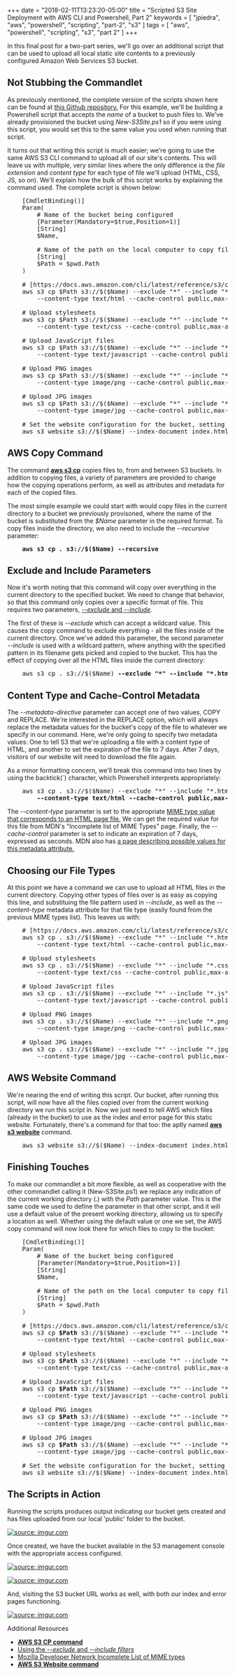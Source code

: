 +++
date = "2018-02-11T13:23:20-05:00"
title = "Scripted S3 Site Deployment with AWS CLI and Powershell, Part 2"
keywords = [ "jpiedra", "aws", "powershell", "scripting", "part-2", "s3" ]
tags = [ "aws", "powershell", "scripting", "s3", "part 2" ]
+++

In this final post for a two-part series, we'll go over an additional script that can be used to upload all local static site contents to a previously configured Amazon Web Services S3 bucket. 

<!--more-->
<h2>Not Stubbing the Commandlet</h2>
As previously mentioned, the complete version of the scripts shown here can be found at <a href="https://github.com/jpiedra/S3SiteDeploy">this Github repository.</a> For this example, we'll be building a Powershell script that accepts the <i>name</i> of a bucket to push files to. We've already provisioned the bucket using <i>New-S3Site.ps1</i> so if you were using this script, you would set this to the same value you used when running that script.

It turns out that writing this script is much easier; we're going to use the same AWS S3 CLI command to upload all of our site's contents. This will leave us with multiple, very similar lines where the only difference is the <i>file extension</i> and <i>content type</i> for each type of file we'll upload (HTML, CSS, JS, so on). We'll explain how the bulk of this script works by explaining the command used. The complete script is shown below:

<pre>
    [CmdletBinding()]
    Param(
        # Name of the bucket being configured  
        [Parameter(Mandatory=$true,Position=1)]
        [String]
        $Name,

        # Name of the path on the local computer to copy files from, assume current working directory by default
        [String]
        $Path = $pwd.Path
    )

    # [https://docs.aws.amazon.com/cli/latest/reference/s3/cp.html] :: upload boilerplate files
    aws s3 cp $Path s3://$($Name) --exclude "*" --include "*.html" --recursive --metadata-directive REPLACE `
        --content-type text/html --cache-control public,max-age=604800

    # Upload stylesheets
    aws s3 cp $Path s3://$($Name) --exclude "*" --include "*.css" --recursive --metadata-directive REPLACE `
        --content-type text/css --cache-control public,max-age=604800

    # Upload JavaScript files
    aws s3 cp $Path s3://$($Name) --exclude "*" --include "*.js" --recursive --metadata-directive REPLACE `
        --content-type text/javascript --cache-control public,max-age=604800

    # Upload PNG images
    aws s3 cp $Path s3://$($Name) --exclude "*" --include "*.png" --recursive --metadata-directive REPLACE `
        --content-type image/png --cache-control public,max-age=604800

    # Upload JPG images
    aws s3 cp $Path s3://$($Name) --exclude "*" --include "*.jpg" --recursive --metadata-directive REPLACE `
        --content-type image/jpg --cache-control public,max-age=604800

    # Set the website configuration for the bucket, setting the index and error pages.
    aws s3 website s3://$($Name) --index-document index.html --error-document error.html
</pre>

<h2>AWS Copy Command</h2>

The command <a href="https://docs.aws.amazon.com/cli/latest/reference/s3/cp.html"><b>aws s3 cp</b></a> copies files to, from and between S3 buckets. In addition to copying files, a variety of parameters are provided to change how the copying operations perform, as well as attributes and metadata for each of the copied files. 

The most simple example we could start with would copy files in the current directory to a bucket we previously provisoned, where the name of the bucket is substituted from the <i>$Name</i> parameter in the required format. To copy files inside the directory, we also need to include the <i>--recursive</i> parameter:

<pre>
    <b>aws s3 cp . s3://$($Name) --recursive</b>
</pre>

<h2>Exclude and Include Parameters</h2>
Now it's worth noting that this command will copy over everything in the current directory to the specified bucket. We need to change that behavior, so that this command only copies over a specific format of file. This requires two parameters, <a href="https://docs.aws.amazon.com/cli/latest/reference/s3/index.html#use-of-exclude-and-include-filters"><i>--exclude</i> and <i>--include</i></a>.

The first of these is <i>--exclude</i> which can accept a wildcard value. This causes the copy command to exclude everything - all the files inside of the current directory. Once we've added this parameter, the second parameter <i>--include</i> is used with a wildcard pattern, where anything with the specified pattern in its filename gets picked and copied to the bucket. This has the effect of copying over all the HTML files inside the current directory:

<pre>
    aws s3 cp . s3://$($Name) <b>--exclude "*" --include "*.html"</b> --recursive
</pre>

<h2>Content Type and Cache-Control Metadata</h2>
The <i>--metadata-directive</i> parameter can accept one of two values, COPY and REPLACE. We're interested in the REPLACE option, which will always replace the metadata values for the bucket's copy of the file to whatever we specify in our command. Here, we're only going to specify two metadata values: One to tell S3 that we're uploading a file with a content type of HTML, and another to set the expiration of the file to 7 days. After 7 days, visitors of our website will need to download the file again. 

As a minor formatting concern, we'll break this command into two lines by using the backtick(`) character, which Powershell interprets appropriately:

<pre>
    aws s3 cp . s3://$($Name) --exclude "*" --include "*.html" --recursive <b>--metadata-directive REPLACE `
        --content-type text/html --cache-control public,max-age=604800</b>
</pre>

The <i>--content-type</i> parameter is set to the appropriate <a href="https://developer.mozilla.org/en-US/docs/Web/HTTP/Basics_of_HTTP/MIME_types/Complete_list_of_MIME_types">MIME type value that corresponds to an HTML page file.</a> We can get the required value for this file from MDN's "Incomplete list of MIME Types" page. Finally, the <i>--cache-control</i> parameter is set to indicate an expiration of 7 days, expressed as seconds. MDN also has <a href="https://developer.mozilla.org/en-US/docs/Web/HTTP/Headers/Cache-Control">a page describing possible values for this metadata attribute.</a>

<h2>Choosing our File Types</h2>
At this point we have a command we can use to upload all HTML files in the current directory. Copying other types of files over is as easy as copying this line, and substituing the file pattern used in <i>--include</i>, as well as the <i>--content-type</i> metadata attribute for that file type (easily found from the previous MIME types list). This leaves us with:

<pre>
    # [https://docs.aws.amazon.com/cli/latest/reference/s3/cp.html] :: upload boilerplate files
    aws s3 cp . s3://$($Name) --exclude "*" --include "*.html" --recursive --metadata-directive REPLACE `
        --content-type text/html --cache-control public,max-age=604800

    # Upload stylesheets
    aws s3 cp . s3://$($Name) --exclude "*" --include "*.css" --recursive --metadata-directive REPLACE `
        --content-type text/css --cache-control public,max-age=604800

    # Upload JavaScript files
    aws s3 cp . s3://$($Name) --exclude "*" --include "*.js" --recursive --metadata-directive REPLACE `
        --content-type text/javascript --cache-control public,max-age=604800

    # Upload PNG images
    aws s3 cp . s3://$($Name) --exclude "*" --include "*.png" --recursive --metadata-directive REPLACE `
        --content-type image/png --cache-control public,max-age=604800

    # Upload JPG images
    aws s3 cp . s3://$($Name) --exclude "*" --include "*.jpg" --recursive --metadata-directive REPLACE `
        --content-type image/jpg --cache-control public,max-age=604800
</pre>

<h2>AWS Website Command</h2>
We're nearing the end of writing this script. Our bucket, after running this script, will now have all the files copied over from the current working directory we run this script in. Now we just need to tell AWS which files (already in the bucket) to use as the index and error page for this static website. Fortunately, there's a command for that too: the aptly named <a href="https://docs.aws.amazon.com/cli/latest/reference/s3/website.html"><b>aws s3 website</b></a> command.

<pre>
    aws s3 website s3://$($Name) --index-document index.html --error-document error.html
</pre>

<h2>Finishing Touches</h2>
To make our commandlet a bit more flexible, as well as cooperative with the other commandlet calling it (New-S3Site.ps1) we replace any indication of the current working directory (.) with the <i>Path</i> parameter value. This is the same code we used to define the parameter in that other script, and it will use a default value of the present working directory, allowing us to specify a location as well. Whether using the default value or one we set, the AWS copy command will now look there for which files to copy to the bucket:

<pre>
    [CmdletBinding()]
    Param(
        # Name of the bucket being configured  
        [Parameter(Mandatory=$true,Position=1)]
        [String]
        $Name,

        # Name of the path on the local computer to copy files from, assume current working directory by default
        [String]
        $Path = $pwd.Path
    )

    # [https://docs.aws.amazon.com/cli/latest/reference/s3/cp.html] :: upload boilerplate files
    aws s3 cp <b>$Path</b> s3://$($Name) --exclude "*" --include "*.html" --recursive --metadata-directive REPLACE `
        --content-type text/html --cache-control public,max-age=604800

    # Upload stylesheets
    aws s3 cp <b>$Path</b> s3://$($Name) --exclude "*" --include "*.css" --recursive --metadata-directive REPLACE `
        --content-type text/css --cache-control public,max-age=604800

    # Upload JavaScript files
    aws s3 cp <b>$Path</b> s3://$($Name) --exclude "*" --include "*.js" --recursive --metadata-directive REPLACE `
        --content-type text/javascript --cache-control public,max-age=604800

    # Upload PNG images
    aws s3 cp <b>$Path</b> s3://$($Name) --exclude "*" --include "*.png" --recursive --metadata-directive REPLACE `
        --content-type image/png --cache-control public,max-age=604800

    # Upload JPG images
    aws s3 cp <b>$Path</b> s3://$($Name) --exclude "*" --include "*.jpg" --recursive --metadata-directive REPLACE `
        --content-type image/jpg --cache-control public,max-age=604800

    # Set the website configuration for the bucket, setting the index and error pages.
    aws s3 website s3://$($Name) --index-document index.html --error-document error.html
</pre>

<h2>The Scripts in Action</h2>
Running the scripts produces output indicating our bucket gets created and has files uploaded from our local 'public' folder to the bucket.

<a href="https://imgur.com/cGnfCQB"><img src="https://i.imgur.com/cGnfCQB.gif" title="source: imgur.com" /></a>

Once created, we have the bucket available in the S3 management console with the appropriate access configured.

<a href="https://imgur.com/M2P6bmU"><img src="https://i.imgur.com/M2P6bmU.png" title="source: imgur.com" /></a>

<a href="https://imgur.com/q99Hdwe"><img src="https://i.imgur.com/q99Hdwe.png" title="source: imgur.com" /></a>

And, visiting the S3 bucket URL works as well, with both our index and error pages functioning.

<a href="https://imgur.com/XFIYI9E"><img src="https://i.imgur.com/XFIYI9E.gif" title="source: imgur.com" /></a>

Additional Resources
<ul>
<li><a href="https://docs.aws.amazon.com/cli/latest/reference/s3/cp.html"><b>AWS S3 CP command</b></a></li>
<li><a href="https://docs.aws.amazon.com/cli/latest/reference/s3/index.html#use-of-exclude-and-include-filters">Using the <i>--exclude</i> and <i>--include filters</i></a></li>
<li><a href="https://developer.mozilla.org/en-US/docs/Web/HTTP/Basics_of_HTTP/MIME_types/Complete_list_of_MIME_types">Mozilla Developer Network Incomplete List of MIME types</a></li>
<li><a href="https://docs.aws.amazon.com/cli/latest/reference/s3/website.html"><b>AWS S3 Website command</b></a></li>